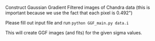 Construct Gaussian Gradient Filtered images of Chandra data (this is important because
we use the fact that each pixel is 0.492")


Please fill out input file and run
`python GGF_main.py data.i`


This will create GGF images (and fits) for the given sigma values.
